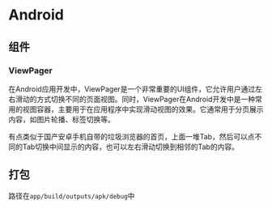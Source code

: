 
# Android

## 组件
### ViewPager
在Android应用开发中，ViewPager是一个非常重要的UI组件，它允许用户通过左右滑动的方式切换不同的页面视图。同时，ViewPager在Android开发中是一种常用的视图容器，主要用于在应用程序中实现滑动视图的效果。它通常用于分页展示内容，如图片轮播、标签切换等。

有点类似于国产安卓手机自带的垃圾浏览器的首页，上面一堆Tab，然后可以点不同的Tab切换中间显示的内容，也可以左右滑动切换到相邻的Tab的内容。

## 打包
路径在`app/build/outputs/apk/debug`中
